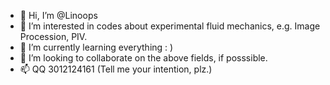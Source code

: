 - 👋 Hi, I’m @Linoops
- 👀 I’m interested in codes about experimental fluid mechanics, e.g. Image Procession, PIV.
- 🌱 I’m currently learning everything : )
- 💞️ I’m looking to collaborate on the above fields, if posssible.
- 📫 QQ 3012124161 (Tell me your intention, plz.)

<!---
Linoops/Linoops is a ✨ special ✨ repository because its `README.md` (this file) appears on your GitHub profile.
You can click the Preview link to take a look at your changes.
--->
